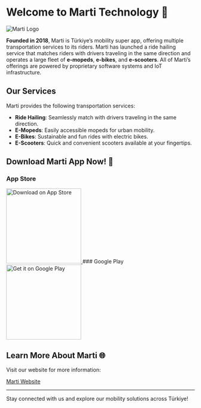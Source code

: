 # Welcome to Marti Technology 🚀

![Marti Logo](https://www.marti.tech/wp-content/uploads/2022/08/marti_140cl_white.png) <!-- Buraya logo URL'sini ekleyin -->

**Founded in 2018**, Marti is Türkiye’s mobility super app, offering multiple transportation services to its riders. Marti has launched a ride hailing service that matches riders with drivers traveling in the same direction and operates a large fleet of **e-mopeds**, **e-bikes**, and **e-scooters**. All of Marti’s offerings are powered by proprietary software systems and IoT infrastructure.

## Our Services
Marti provides the following transportation services:
- **Ride Hailing**: Seamlessly match with drivers traveling in the same direction.
- **E-Mopeds**: Easily accessible mopeds for urban mobility.
- **E-Bikes**: Sustainable and fun rides with electric bikes.
- **E-Scooters**: Quick and convenient scooters available at your fingertips.

## Download Marti App Now! 📲
### App Store
<a href="https://apps.apple.com/us/app/marti-scooter/id1454358771?itsct=apps_box&itscg=30200">
  <img src="https://developer.apple.com/app-store/marketing/guidelines/images/badge-download-on-the-app-store.svg" alt="Download on App Store" width="200">
</a>
### Google Play
<a href="https://play.google.com/store/apps/details?id=com.martitech.marti&pcampaignid=pcampaignidMKT-Other-global-all-co-prtnr-py-PartBadge-Mar2515-1">
  <img src="https://play.google.com/intl/en_us/badges/static/images/badges/en_badge_web_generic.png" alt="Get it on Google Play" width="200">
</a>

## Learn More About Marti 🌐
Visit our website for more information:

[Marti Website](https://marti.tech)

---

Stay connected with us and explore our mobility solutions across Türkiye!

